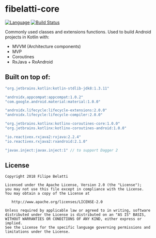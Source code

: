 # fibelatti-core

[![Language](https://img.shields.io/badge/language-kotlin-brightgreen.svg)](https://www.github.com/fibelatti/fibelatti-core)
[![Build Status](https://api.travis-ci.org/fibelatti/fibelatti-core.svg?branch=master)](https://travis-ci.org/fibelatti/fibelatti-core)

Commonly used classes and extensions functions. Used to build Android projects in Kotlin with:

- MVVM (Architecture components)
- MVP
- Coroutines
- RxJava + RxAndroid

## Built on top of:

```groovy
"org.jetbrains.kotlin:kotlin-stdlib-jdk8:1.3.11"

"androidx.appcompat:appcompat:1.0.2"
"com.google.android.material:material:1.0.0"

"androidx.lifecycle:lifecycle-extensions:2.0.0"
"androidx.lifecycle:lifecycle-compiler:2.0.0"

"org.jetbrains.kotlinx:kotlinx-coroutines-core:1.0.0"
"org.jetbrains.kotlinx:kotlinx-coroutines-android:1.0.0"

"io.reactivex.rxjava2:rxjava:2.2.4"
"io.reactivex.rxjava2:rxandroid:2.1.0"

"javax.inject:javax.inject:1" // to support Dagger 2
```

## License

    Copyright 2018 Filipe Belatti

    Licensed under the Apache License, Version 2.0 (the "License");
    you may not use this file except in compliance with the License.
    You may obtain a copy of the License at

       http://www.apache.org/licenses/LICENSE-2.0

    Unless required by applicable law or agreed to in writing, software
    distributed under the License is distributed on an "AS IS" BASIS,
    WITHOUT WARRANTIES OR CONDITIONS OF ANY KIND, either express or implied.
    See the License for the specific language governing permissions and
    limitations under the License.
